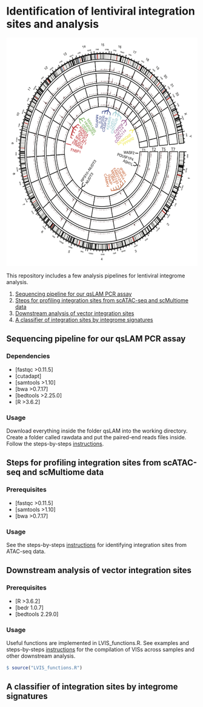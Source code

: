 # Identification of lentiviral integration sites and analysis
<img src="./img/track.png" width="600" height="600">


This repository includes a few analysis pipelines for lentiviral integrome analysis.
  <ol>
    <li><a href="#sequencing-pipeline-for-our-qsLAM-PCR-assay">Sequencing pipeline for our qsLAM PCR assay</a></li>
    <li><a href="#steps-for-profiling-integration-sites-from-scATAC-seq-and-scMultiome-data">Steps for profiling integration sites from scATAC-seq and scMultiome data</a></li>
    <li><a href="#Downstream-analysis-of-vector-integration-sites">Downstream analysis of vector integration sites</a></li>
    <li><a href="#A-classifier-of-integration-sites-by-integrome-signatures">A classifier of integration sites by integrome signatures</a></li>
  </ol>



## Sequencing pipeline for our qsLAM PCR assay

### Dependencies
  * [fastqc >0.11.5]
  * [cutadapt]
  * [samtools >1.10]
  * [bwa >0.7.17]
  * [bedtools >2.25.0]
  * [R >3.6.2]

### Usage
Download everything inside the folder qsLAM into the working directory. Create a folder called rawdata and put the paired-end reads files inside. Follow the steps-by-steps [instructions](https://github.com/jyyulab/LVIS_pipeline/blob/master/steps_for_qsLAM_PCR_pipeline.md).

## Steps for profiling integration sites from scATAC-seq and scMultiome data

### Prerequisites
  * [fastqc >0.11.5]
  * [samtools >1.10]
  * [bwa >0.7.17]

### Usage
See the steps-by-steps [instructions](https://github.com/jyyulab/LVIS_pipeline/blob/master/steps_profile_VIS_scMultiome.md) for identifying integration sites from ATAC-seq data.


## Downstream analysis of vector integration sites

### Prerequisites
  * [R >3.6.2]
  * [bedr 1.0.7]
  * [bedtools 2.29.0]

### Usage
Useful functions are implemented in LVIS_functions.R. See examples and steps-by-steps [instructions](https://github.com/jyyulab/LVIS_pipeline/edit/master/more_vis_analysis.md) for the compilation of VISs across samples and other downstream analysis.

```R
$ source("LVIS_functions.R")
```

## A classifier of integration sites by integrome signatures



